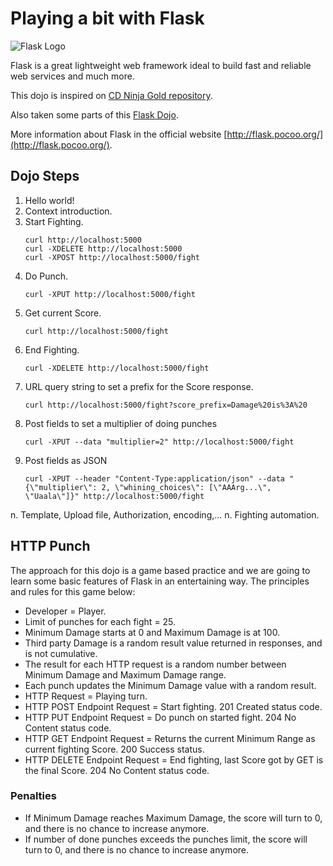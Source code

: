 Playing a bit with Flask
========================

![Flask Logo](http://flask.pocoo.org/static/logo/flask.svg)

Flask is a great lightweight web framework ideal to build fast and reliable web 
services and much more.

This dojo is inspired on 
[CD Ninja Gold repository](https://github.com/felisadeang/CD_ninjagold).

Also taken some parts of this 
[Flask Dojo](https://github.com/ranisalt/flask-dojo).

More information about Flask in the official website 
[http://flask.pocoo.org/](http://flask.pocoo.org/).

## Dojo Steps ##

1. Hello world!
2. Context introduction.
3. Start Fighting.
	```
	curl http://localhost:5000
	curl -XDELETE http://localhost:5000
	curl -XPOST http://localhost:5000/fight
	```
4. Do Punch.
	```
	curl -XPUT http://localhost:5000/fight
	```
5. Get current Score.
	```
	curl http://localhost:5000/fight
	```
6. End Fighting.
	```
	curl -XDELETE http://localhost:5000/fight
	```
7. URL query string to set a prefix for the Score response.
	```
	curl http://localhost:5000/fight?score_prefix=Damage%20is%3A%20
	```
7. Post fields to set a multiplier of doing punches
	```
    curl -XPUT --data "multiplier=2" http://localhost:5000/fight
	```
8. Post fields as JSON
	```
    curl -XPUT --header "Content-Type:application/json" --data "{\"multiplier\": 2, \"whining_choices\": [\"AAArg...\", \"Uaala\"]}" http://localhost:5000/fight
	```
n. Template, Upload file, Authorization, encoding,...
n. Fighting automation.

## HTTP Punch ##
 
The approach for this dojo is a game based practice and we are going to learn
some basic features of Flask in an entertaining way. The principles and rules
for this game below:

* Developer = Player.
* Limit of punches for each fight = 25.
* Minimum Damage starts at 0 and Maximum Damage is at 100.
* Third party Damage is a random result value returned in responses, and is not 
  cumulative.
* The result for each HTTP request is a random number between Minimum Damage and
  Maximum Damage range.
* Each punch updates the Minimum Damage value with a random result.
* HTTP Request = Playing turn.
* HTTP POST Endpoint Request = Start fighting. 201 Created status code.
* HTTP PUT Endpoint Request = Do punch on started fight. 204 No Content status 
  code.
* HTTP GET Endpoint Request = Returns the current Minimum Range as current 
  fighting Score. 200 Success status.
* HTTP DELETE Endpoint Request = End fighting, last Score got by GET is the final 
  Score. 204 No Content status code.
  
  
### Penalties ###

* If Minimum Damage reaches Maximum Damage, the score will turn to 0, and there 
  is no chance to increase anymore.
* If number of done punches exceeds the punches limit, the score will turn to 0, 
  and there is no chance to increase anymore.